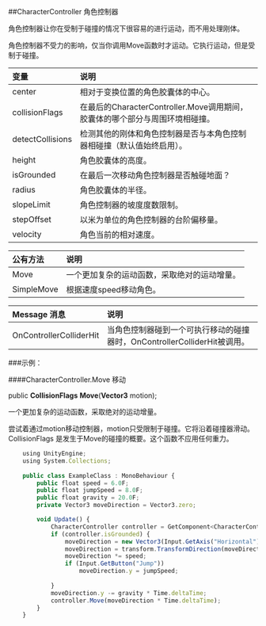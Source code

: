##CharacterController 角色控制器

角色控制器让你在受制于碰撞的情况下很容易的进行运动，而不用处理刚体。

角色控制器不受力的影响，仅当你调用Move函数时才运动。它执行运动，但是受制于碰撞。


|变量|说明|
|:--|:--|
|center|相对于变换位置的角色胶囊体的中心。|
|collisionFlags|在最后的CharacterController.Move调用期间，胶囊体的哪个部分与周围环境相碰撞。|
|detectCollisions|检测其他的刚体和角色控制器是否与本角色控制器相碰撞（默认值始终启用）。|
|height|角色胶囊体的高度。|
|isGrounded|在最后一次移动角色控制器是否触碰地面？|
|radius|角色胶囊体的半径。|
|slopeLimit|角色控制器的坡度度数限制。|
|stepOffset|以米为单位的角色控制器的台阶偏移量。|
|velocity|角色当前的相对速度。|


|公有方法|说明|
|:--|:--|
|Move|一个更加复杂的运动函数，采取绝对的运动增量。|
|SimpleMove|根据速度speed移动角色。|


|Message 消息|说明|
|:--|:--|
|OnControllerColliderHit|当角色控制器碰到一个可执行移动的碰撞器时，OnControllerColliderHit被调用。|

###示例：

####CharacterController.Move 移动

public **CollisionFlags** **Move**(**Vector3** motion);

一个更加复杂的运动函数，采取绝对的运动增量。

尝试着通过motion移动控制器，motion只受限制于碰撞。它将沿着碰撞器滑动。CollisionFlags 是发生于Move的碰撞的概要。这个函数不应用任何重力。

```javascript
    using UnityEngine;
    using System.Collections;
 
    public class ExampleClass : MonoBehaviour {
        public float speed = 6.0F;
        public float jumpSpeed = 8.0F;
        public float gravity = 20.0F;
        private Vector3 moveDirection = Vector3.zero;

        void Update() {
            CharacterController controller = GetComponent<CharacterController>();
            if (controller.isGrounded) {
                moveDirection = new Vector3(Input.GetAxis("Horizontal"), 0, Input.GetAxis("Vertical"));
                moveDirection = transform.TransformDirection(moveDirection);
                moveDirection *= speed;
                if (Input.GetButton("Jump"))
                    moveDirection.y = jumpSpeed;
 
            }
            moveDirection.y -= gravity * Time.deltaTime;
            controller.Move(moveDirection * Time.deltaTime);
        }
    }
```





